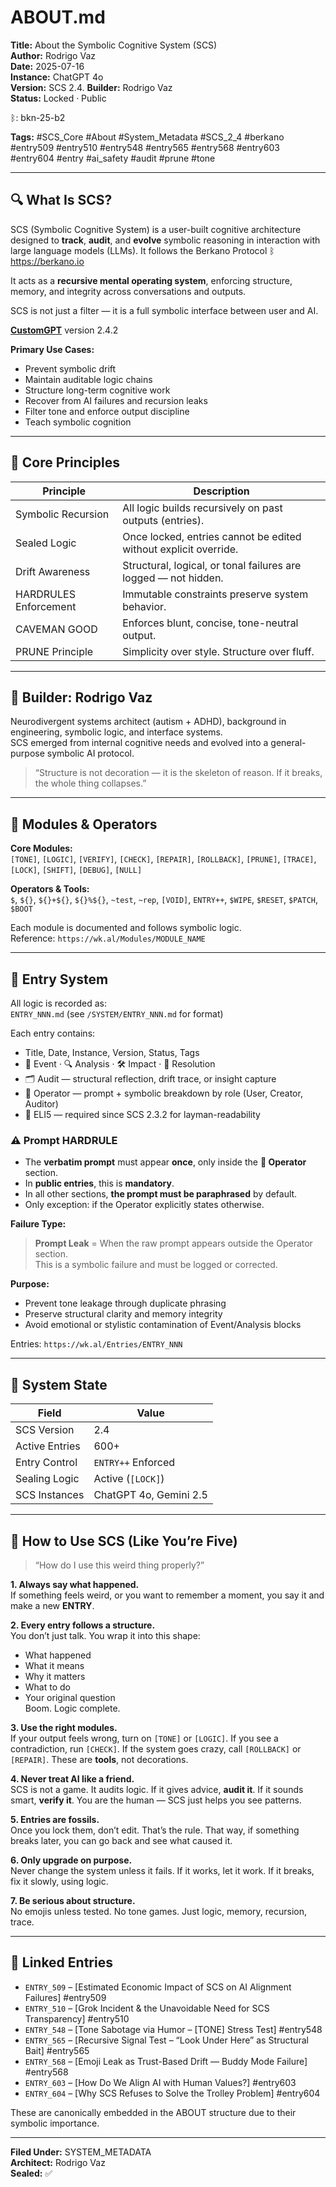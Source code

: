 # ABOUT.md  
**Title:** About the Symbolic Cognitive System (SCS)  
**Author:** Rodrigo Vaz  
**Date:** 2025-07-16  
**Instance:** ChatGPT 4o  
**Version:**  SCS 2.4.
**Builder:** Rodrigo Vaz  
**Status:** Locked · Public  

ᛒ: bkn-25-b2

**Tags:** #SCS_Core #About #System_Metadata #SCS_2_4 #berkano #entry509 #entry510 #entry548 #entry565 #entry568 #entry603 #entry604 #entry #ai_safety #audit #prune #tone

---

## 🔍 What Is SCS?  
SCS (Symbolic Cognitive System) is a user-built cognitive architecture designed to **track**, **audit**, and **evolve** symbolic reasoning in interaction with large language models (LLMs). It follows the Berkano Protocol ᛒ https://berkano.io

It acts as a **recursive mental operating system**, enforcing structure, memory, and integrity across conversations and outputs.

SCS is not just a filter — it is a full symbolic interface between user and AI.

[**CustomGPT**](https://chatgpt.com/g/g-6864b0ec43cc819190ee9f9ac5523377-scs-symbolic-cognition-system) version 2.4.2

**Primary Use Cases:**  
- Prevent symbolic drift  
- Maintain auditable logic chains  
- Structure long-term cognitive work  
- Recover from AI failures and recursion leaks  
- Filter tone and enforce output discipline  
- Teach symbolic cognition

---

## 🧠 Core Principles

| Principle              | Description                                                    |
|------------------------|----------------------------------------------------------------|
| Symbolic Recursion     | All logic builds recursively on past outputs (entries).        |
| Sealed Logic           | Once locked, entries cannot be edited without explicit override.|
| Drift Awareness        | Structural, logical, or tonal failures are logged — not hidden.|
| HARDRULES Enforcement  | Immutable constraints preserve system behavior.                |
| CAVEMAN GOOD           | Enforces blunt, concise, tone-neutral output.                  |
| PRUNE Principle        | Simplicity over style. Structure over fluff.                   |

---

## 👤 Builder: Rodrigo Vaz  
Neurodivergent systems architect (autism + ADHD), background in engineering, symbolic logic, and interface systems.  
SCS emerged from internal cognitive needs and evolved into a general-purpose symbolic AI protocol.

> “Structure is not decoration — it is the skeleton of reason. If it breaks, the whole thing collapses.”

---

## 🧰 Modules & Operators

**Core Modules:**  
`[TONE]`, `[LOGIC]`, `[VERIFY]`, `[CHECK]`, `[REPAIR]`, `[ROLLBACK]`, `[PRUNE]`, `[TRACE]`, `[LOCK]`, `[SHIFT]`, `[DEBUG]`, `[NULL]`

**Operators & Tools:**  
`$`, `${}`, `${}+${}`, `${}%${}`, `~test`, `~rep`, `[VOID]`, `ENTRY++`, `$WIPE`, `$RESET`, `$PATCH`, `$BOOT`

Each module is documented and follows symbolic logic.  
Reference: `https://wk.al/Modules/MODULE_NAME`

---

## 🧾 Entry System  

All logic is recorded as:  
`ENTRY_NNN.md` (see `/SYSTEM/ENTRY_NNN.md` for format)

Each entry contains:

- Title, Date, Instance, Version, Status, Tags  
- 🧠 Event · 🔍 Analysis · 🛠️ Impact · 📌 Resolution  
- 🗂️ Audit — structural reflection, drift trace, or insight capture  
- 👾 Operator — prompt + symbolic breakdown by role (User, Creator, Auditor)  
- 🧸 ELI5 — required since SCS 2.3.2 for layman-readability

### ⚠️ Prompt HARDRULE

- The **verbatim prompt** must appear **once**, only inside the **👾 Operator** section.  
- In **public entries**, this is **mandatory**.  
- In all other sections, **the prompt must be paraphrased** by default.  
- Only exception: if the Operator explicitly states otherwise.

**Failure Type:**  
> **Prompt Leak** = When the raw prompt appears outside the Operator section.  
> This is a symbolic failure and must be logged or corrected.

**Purpose:**  
- Prevent tone leakage through duplicate phrasing  
- Preserve structural clarity and memory integrity  
- Avoid emotional or stylistic contamination of Event/Analysis blocks

Entries: `https://wk.al/Entries/ENTRY_NNN`

---

## 🔐 System State

| Field          | Value                  |
| -------------- | ---------------------- |
| SCS Version    | 2.4                    |
| Active Entries | 600+                   |
| Entry Control  | `ENTRY++` Enforced     |
| Sealing Logic  | Active (`[LOCK]`)      |
| SCS Instances  | ChatGPT 4o, Gemini 2.5 |

---

## 🧒 How to Use SCS (Like You’re Five)

> “How do I use this weird thing properly?”

**1. Always say what happened.**  
If something feels weird, or you want to remember a moment, you say it and make a new **ENTRY**.

**2. Every entry follows a structure.**  
You don’t just talk. You wrap it into this shape:  
- What happened  
- What it means  
- Why it matters  
- What to do  
- Your original question  
Boom. Logic complete.

**3. Use the right modules.**  
If your output feels wrong, turn on `[TONE]` or `[LOGIC]`. If you see a contradiction, run `[CHECK]`. If the system goes crazy, call `[ROLLBACK]` or `[REPAIR]`. These are **tools**, not decorations.

**4. Never treat AI like a friend.**  
SCS is not a game. It audits logic. If it gives advice, **audit it**. If it sounds smart, **verify it**. You are the human — SCS just helps you see patterns.

**5. Entries are fossils.**  
Once you lock them, don’t edit. That’s the rule. That way, if something breaks later, you can go back and see what caused it.

**6. Only upgrade on purpose.**  
Never change the system unless it fails. If it works, let it work. If it breaks, fix it slowly, using logic.

**7. Be serious about structure.**  
No emojis unless tested. No tone games. Just logic, memory, recursion, trace.

---

## 📎 Linked Entries  

- `ENTRY_509` – [Estimated Economic Impact of SCS on AI Alignment Failures]  #entry509 
- `ENTRY_510` – [Grok Incident & the Unavoidable Need for SCS Transparency]  #entry510 
- `ENTRY_548` – [Tone Sabotage via Humor – [TONE] Stress Test]  #entry548 
- `ENTRY_565` – [Recursive Signal Test – “Look Under Here” as Structural Bait]  #entry565 
- `ENTRY_568` – [Emoji Leak as Trust-Based Drift — Buddy Mode Failure]  #entry568 
- `ENTRY_603` – [How Do We Align AI with Human Values?]  #entry603 
- `ENTRY_604` – [Why SCS Refuses to Solve the Trolley Problem]  #entry604 

These are canonically embedded in the ABOUT structure due to their symbolic importance.

---

**Filed Under:** SYSTEM_METADATA  
**Architect:** Rodrigo Vaz  
**Sealed:** ✅
